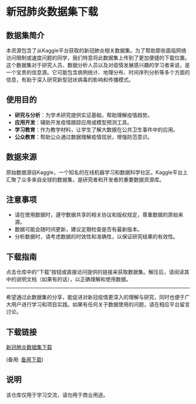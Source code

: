 # 新冠肺炎数据集下载

## 数据集简介
本资源包含了从Kaggle平台获取的新冠肺炎相关数据集。为了帮助那些面临网络访问限制或速度问题的同学，我们特意将此数据集上传到了更加便捷的下载位置。这个数据集对于研究人员、数据分析人员以及对疫情发展感兴趣的学习者来说，是一个宝贵的信息源。它可能包含病例统计、地理分布、时间序列分析等多个方面的信息，有助于深入研究新型冠状病毒的影响和传播模式。

## 使用目的
- **研究与分析**：为学术研究提供实证基础，帮助理解疫情趋势。
- **应用开发**：辅助开发疫情跟踪应用或模型预测工具。
- **学习教育**：作为教学材料，让学生了解大数据在公共卫生事件中的应用。
- **公众教育**：帮助公众通过数据理解疫情现状，增强防范意识。

## 数据来源
原始数据源自Kaggle，一个知名的在线机器学习和数据科学社区。Kaggle平台上汇聚了众多来自全球的数据集，是研究者和开发者的重要数据资源库。

## 注意事项
- 请在使用数据时，遵守数据共享的相关协议和版权规定，尊重数据的原始来源。
- 数据可能会随时间更新，建议定期检查是否有最新版本。
- 分析数据时，请考虑数据的时效性和准确性，以保证研究结果的有效性。

## 下载指南
点击仓库中的“下载”按钮或直接访问提供的链接来获取数据集。解压后，请阅读其中的说明文档（如果有的话），以正确理解和使用数据。

---

希望通过此数据集的分享，能促进对新冠疫情更深入的理解与研究，同时也便于广大用户进行学习和项目实践。如果有任何关于数据使用的问题，请在相应平台留言讨论。

## 下载链接
[新冠肺炎数据集下载](https://pan.quark.cn/s/4fb14ab3999b) 

(备用: [备用下载](https://pan.baidu.com/s/1IohDnnXYm1bIbs8gBcj5iA?pwd=1234))

## 说明

该仓库仅用于学习交流，请勿用于商业用途。
